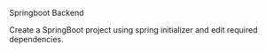 Springboot Backend

Create a SpringBoot project using spring initializer and edit required dependencies.
